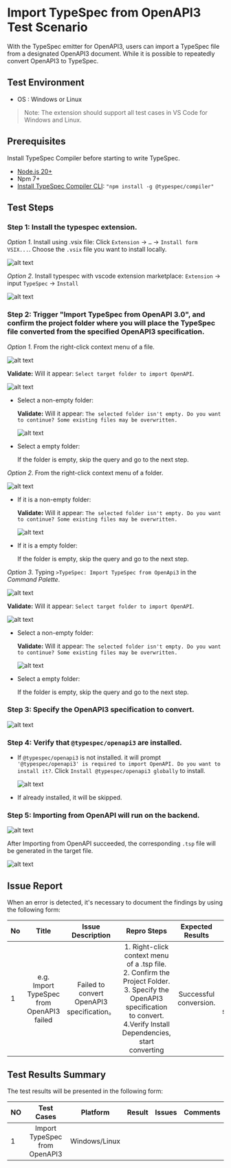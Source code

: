 # Import TypeSpec from OpenAPI3 Test Scenario

With the TypeSpec emitter for OpenAPI3, users can import a TypeSpec file from a designated OpenAPI3 document. While it is possible to repeatedly convert OpenAPI3 to TypeSpec.

## Test Environment

- OS : Windows or Linux

> Note: The extension should support all test cases in VS Code for Windows and Linux.

## Prerequisites

Install TypeSpec Compiler before starting to write TypeSpec.

- [Node.js 20+](https://nodejs.org/download/)
- Npm 7+
- [Install TypeSpec Compiler CLI](https://typespec.io/docs/): `"npm install -g @typespec/compiler"`

## Test Steps

### Step 1: Install the typespec extension.

_Option 1_. Install using .vsix file:
Click `Extension` -> `…` -> `Install form VSIX...`. Choose the `.vsix` file you want to install locally.

![alt text](./images/InstallTypespec_VSIX.png)

_Option 2_. Install typespec with vscode extension marketplace:
`Extension` -> input `TypeSpec` -> `Install`

![alt text](./images/InstallTypespec_ExtensionMarketplaceTest01.png)

### Step 2: Trigger "Import TypeSpec from OpenAPI 3.0", and confirm the project folder where you will place the TypeSpec file converted from the specified OpenAPI3 specification.

_Option 1_. From the right-click context menu of a file.

![alt text](./images/TriggerImportTypeSpecfromOpenAPI3.png)

**Validate:** Will it appear: `Select target folder to import OpenAPI`.

![alt text](./images/ImportTypeSpecfromOpenAPI3_ConfirmProjectFolder.png)

- Select a non-empty folder:

  **Validate:** Will it appear: `The selected folder isn't empty. Do you want to continue? Some existing files may be overwritten.`

  ![alt text](./images/ImportTypeSpecfromOpenAPI3_VerifyFolderIsEmpty.png)

- Select a empty folder:

  If the folder is empty, skip the query and go to the next step.

_Option 2_. From the right-click context menu of a folder.

![alt text](./images/TriggerImportTypeSpecfromOpenAPI3_option2.png)

- If it is a non-empty folder:

  **Validate:** Will it appear: `The selected folder isn't empty. Do you want to continue? Some existing files may be overwritten.`

  ![alt text](./images/ImportTypeSpecfromOpenAPI3_VerifyFolderIsEmpty.png)

- If it is a empty folder:

  If the folder is empty, skip the query and go to the next step.

_Option 3_. Typing `>TypeSpec: Import TypeSpec from OpenApi3` in the _Command Palette_.

![alt text](./images/TriggerImportTypeSpecfromOpenAPI3_Option3.png)

**Validate:** Will it appear: `Select target folder to import OpenAPI`.

![alt text](./images/ImportTypeSpecfromOpenAPI3_ConfirmProjectFolder.png)

- Select a non-empty folder:

  **Validate:** Will it appear: `The selected folder isn't empty. Do you want to continue? Some existing files may be overwritten.`

  ![alt text](./images/ImportTypeSpecfromOpenAPI3_VerifyFolderIsEmpty.png)

- Select a empty folder:

  If the folder is empty, skip the query and go to the next step.

### Step 3: Specify the OpenAPI3 specification to convert.

![alt text](./images/ImportTypeSpecfromOpenAPI3_SpecifyOpenAPI3Specification.png)

### Step 4: Verify that `@typespec/openapi3` are installed.

- If `@typespec/openapi3` is not installed. it will prompt `'@typespec/openapi3' is required to import OpenAPI. Do you want to install it?`. Click `Install @typespec/openapi3 globally` to install.

  ![alt text](./images/ImportTypeSpecfromOpenAPI3_VerifyInstallaDependencies.png)

- If already installed, it will be skipped.

### Step 5: Importing from OpenAPI will run on the backend.

![alt text](./images/ImportTypeSpecfromOpenAPI3_ImportingOpenapi3Succeeded.png)

After Importing from OpenAPI succeeded, the corresponding `.tsp` file will be generated in the target file.

![alt text](./images/ImportTypeSpecfromOpenAPI3_ImportingOpenapi3_TspFile.png)

## Issue Report

When an error is detected, it's necessary to document the findings by using the following form:

| No  |                   Title                   |             Issue Description              |                                                                                         Repro Steps                                                                                         |    Expected Results    |              Actual Results               |  Comments  |
| --- | :---------------------------------------: | :----------------------------------------: | :-----------------------------------------------------------------------------------------------------------------------------------------------------------------------------------------: | :--------------------: | :---------------------------------------: | :--------: |
| 1   | e.g. Import TypeSpec from OpenAPI3 failed | Failed to convert OpenAPI3 specification。 | 1. Right-click context menu of a .tsp file. <br> 2. Confirm the Project Folder. <br> 3. Specify the OpenAPI3 specification to convert. <br> 4.Verify Install Dependencies, start converting | Successful conversion. | Failed to convert OpenAPI3 specification. | Issue link |

## Test Results Summary

The test results will be presented in the following form:

| NO  |          Test Cases           |   Platform    | Result | Issues | Comments |
| --- | :---------------------------: | :-----------: | :----: | :----: | :------: |
| 1   | Import TypeSpec from OpenAPI3 | Windows/Linux |        |        |          |
